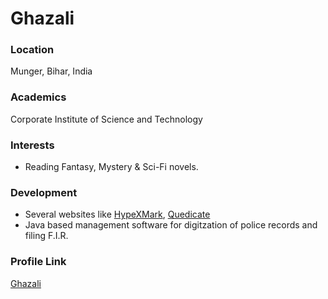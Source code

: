 # Ghazali

### Location

Munger, Bihar, India

### Academics

Corporate Institute of Science and Technology

### Interests

- Reading Fantasy, Mystery & Sci-Fi novels.

### Development

- Several websites like [HypeXMark](http://hypexmark.com/), [Quedicate](https://quedicate.ml)
- Java based management software for digitzation of police records and filing F.I.R.

### Profile Link

[Ghazali](https://github.com/gshacklebolt)
